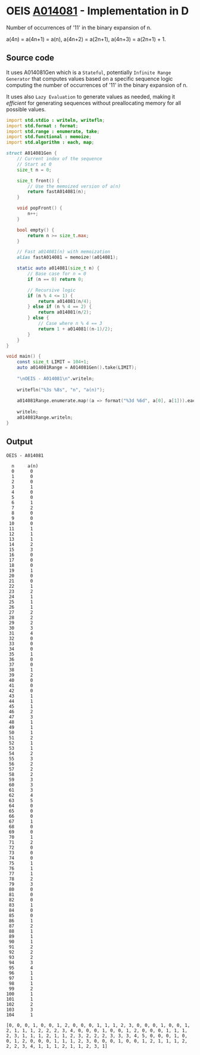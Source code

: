 # OEIS [A014081](https://oeis.org/A014081) - Implementation in D

Number of occurrences of '11' in the binary expansion of n.

a(4n) = a(4n+1) = a(n), a(4n+2) = a(2n+1), a(4n+3) = a(2n+1) + 1.

## Source code

It uses A014081Gen which is a `Stateful`, potentially `Infinite Range Generator` that computes values based on a specific sequence logic computing the number of occurrences of '11' in the binary expansion of n.

It uses also `Lazy Evaluation` to generate values as needed, making it _efficient_ for generating sequences without preallocating memory for all possible values.


```d
import std.stdio : writeln, writefln;
import std.format : format;
import std.range : enumerate, take;
import std.functional : memoize;
import std.algorithm : each, map;

struct A014081Gen {
    // Current index of the sequence
    // Start at 0
    size_t n = 0;

    size_t front() {
        // Use the memoized version of a(n)
        return fastA014081(n);
    }

    void popFront() {
        n++;
    }

    bool empty() {
        return n >= size_t.max;
    }

    // Fast a014081(n) with memoization
    alias fastA014081 = memoize!(a014081);

    static auto a014081(size_t n) {
        // Base case for n = 0
        if (n == 0) return 0;

        // Recursive logic
        if (n % 4 <= 1) {
            return a014081(n/4);
        } else if (n % 4 == 2) {
            return a014081(n/2);
        } else {
            // Case where n % 4 == 3
            return 1 + a014081((n-1)/2);
        }
    }
}

void main() {
    const size_t LIMIT = 104+1;
    auto a014081Range = A014081Gen().take(LIMIT);
    
    "\nOEIS - A014081\n".writeln;
    
    writefln("%3s %8s", "n", "a(n)");
    
    a014081Range.enumerate.map!(a => format("%3d %6d", a[0], a[1])).each!writeln;
    
    writeln;
    a014081Range.writeln;
}
```
## Output

```text
OEIS - A014081

  n     a(n)
  0      0
  1      0
  2      0
  3      1
  4      0
  5      0
  6      1
  7      2
  8      0
  9      0
 10      0
 11      1
 12      1
 13      1
 14      2
 15      3
 16      0
 17      0
 18      0
 19      1
 20      0
 21      0
 22      1
 23      2
 24      1
 25      1
 26      1
 27      2
 28      2
 29      2
 30      3
 31      4
 32      0
 33      0
 34      0
 35      1
 36      0
 37      0
 38      1
 39      2
 40      0
 41      0
 42      0
 43      1
 44      1
 45      1
 46      2
 47      3
 48      1
 49      1
 50      1
 51      2
 52      1
 53      1
 54      2
 55      3
 56      2
 57      2
 58      2
 59      3
 60      3
 61      3
 62      4
 63      5
 64      0
 65      0
 66      0
 67      1
 68      0
 69      0
 70      1
 71      2
 72      0
 73      0
 74      0
 75      1
 76      1
 77      1
 78      2
 79      3
 80      0
 81      0
 82      0
 83      1
 84      0
 85      0
 86      1
 87      2
 88      1
 89      1
 90      1
 91      2
 92      2
 93      2
 94      3
 95      4
 96      1
 97      1
 98      1
 99      2
100      1
101      1
102      2
103      3
104      1

[0, 0, 0, 1, 0, 0, 1, 2, 0, 0, 0, 1, 1, 1, 2, 3, 0, 0, 0, 1, 0, 0, 1, 2, 1, 1, 1, 2, 2, 2, 3, 4, 0, 0, 0, 1, 0, 0, 1, 2, 0, 0, 0, 1, 1, 1, 2, 3, 1, 1, 1, 2, 1, 1, 2, 3, 2, 2, 2, 3, 3, 3, 4, 5, 0, 0, 0, 1, 0, 0, 1, 2, 0, 0, 0, 1, 1, 1, 2, 3, 0, 0, 0, 1, 0, 0, 1, 2, 1, 1, 1, 2, 2, 2, 3, 4, 1, 1, 1, 2, 1, 1, 2, 3, 1]
```
